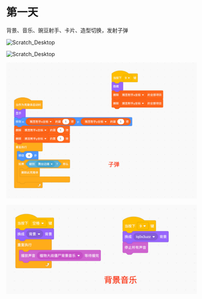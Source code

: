 # 第一天

背景、音乐、豌豆射手、卡片、造型切换，发射子弹



![Scratch_Desktop](/Users/liujiang/Documents/Typora/imgs/006tNc79ly1g42w2s71zuj30u00uf428.jpg)

![Scratch_Desktop](/Users/liujiang/Documents/Typora/imgs/006tNc79ly1g42w3eorw9j30tq0h60tn.jpg)

![image-20201226141729019](植物大战僵尸/image-20201226141729019.png)

![image-20201226141814160](植物大战僵尸/image-20201226141814160.png)

